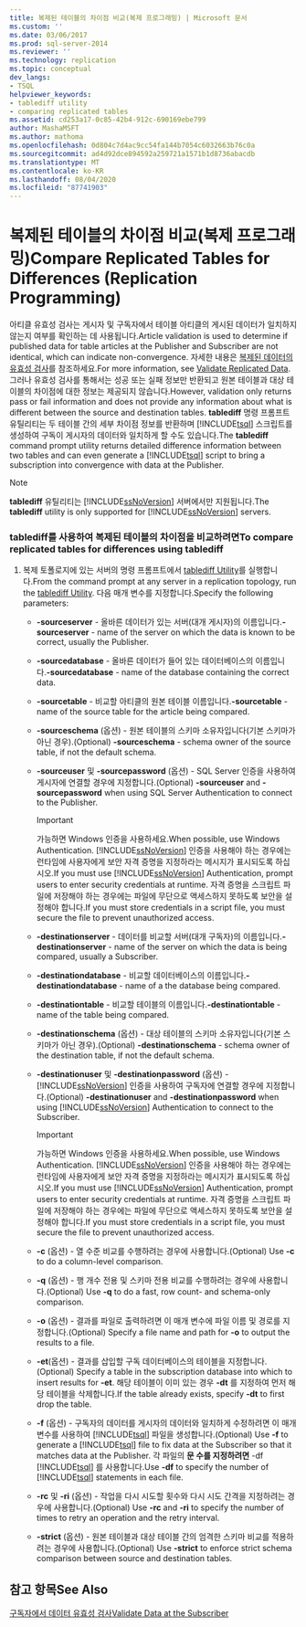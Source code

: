 ```yaml
---
title: 복제된 테이블의 차이점 비교(복제 프로그래밍) | Microsoft 문서
ms.custom: ''
ms.date: 03/06/2017
ms.prod: sql-server-2014
ms.reviewer: ''
ms.technology: replication
ms.topic: conceptual
dev_langs:
- TSQL
helpviewer_keywords:
- tablediff utility
- comparing replicated tables
ms.assetid: cd253a17-0c85-42b4-912c-690169ebe799
author: MashaMSFT
ms.author: mathoma
ms.openlocfilehash: 0d804c7d4ac9cc54fa144b7054c6032663b76c0a
ms.sourcegitcommit: ad4d92dce894592a259721a1571b1d8736abacdb
ms.translationtype: MT
ms.contentlocale: ko-KR
ms.lasthandoff: 08/04/2020
ms.locfileid: "87741903"
---
```

# <a name="compare-replicated-tables-for-differences-replication-programming"></a><span data-ttu-id="35f69-102">복제된 테이블의 차이점 비교(복제 프로그래밍)</span><span class="sxs-lookup"><span data-stu-id="35f69-102">Compare Replicated Tables for Differences (Replication Programming)</span></span>
  <span data-ttu-id="35f69-103">아티클 유효성 검사는 게시자 및 구독자에서 테이블 아티클의 게시된 데이터가 일치하지 않는지 여부를 확인하는 데 사용됩니다.</span><span class="sxs-lookup"><span data-stu-id="35f69-103">Article validation is used to determine if published data for table articles at the Publisher and Subscriber are not identical, which can indicate non-convergence.</span></span> <span data-ttu-id="35f69-104">자세한 내용은 [복제된 데이터의 유효성 검사](../validate-data-at-the-subscriber.md)를 참조하세요.</span><span class="sxs-lookup"><span data-stu-id="35f69-104">For more information, see [Validate Replicated Data](../validate-data-at-the-subscriber.md).</span></span> <span data-ttu-id="35f69-105">그러나 유효성 검사를 통해서는 성공 또는 실패 정보만 반환되고 원본 테이블과 대상 테이블의 차이점에 대한 정보는 제공되지 않습니다.</span><span class="sxs-lookup"><span data-stu-id="35f69-105">However, validation only returns pass or fail information and does not provide any information about what is different between the source and destination tables.</span></span> <span data-ttu-id="35f69-106">**tablediff** 명령 프롬프트 유틸리티는 두 테이블 간의 세부 차이점 정보를 반환하며 [!INCLUDE[tsql](../../../includes/tsql-md.md)] 스크립트를 생성하여 구독이 게시자의 데이터와 일치하게 할 수도 있습니다.</span><span class="sxs-lookup"><span data-stu-id="35f69-106">The **tablediff** command prompt utility returns detailed difference information between two tables and can even generate a [!INCLUDE[tsql](../../../includes/tsql-md.md)] script to bring a subscription into convergence with data at the Publisher.</span></span>  
  
> [!NOTE]  
>  <span data-ttu-id="35f69-107">**tablediff** 유틸리티는 [!INCLUDE[ssNoVersion](../../../includes/ssnoversion-md.md)] 서버에서만 지원됩니다.</span><span class="sxs-lookup"><span data-stu-id="35f69-107">The **tablediff** utility is only supported for [!INCLUDE[ssNoVersion](../../../includes/ssnoversion-md.md)] servers.</span></span>  
  
### <a name="to-compare-replicated-tables-for-differences-using-tablediff"></a><span data-ttu-id="35f69-108">tablediff를 사용하여 복제된 테이블의 차이점을 비교하려면</span><span class="sxs-lookup"><span data-stu-id="35f69-108">To compare replicated tables for differences using tablediff</span></span>  
  
1.  <span data-ttu-id="35f69-109">복제 토폴로지에 있는 서버의 명령 프롬프트에서 [tablediff Utility](../../../tools/tablediff-utility.md)를 실행합니다.</span><span class="sxs-lookup"><span data-stu-id="35f69-109">From the command prompt at any server in a replication topology, run the [tablediff Utility](../../../tools/tablediff-utility.md).</span></span> <span data-ttu-id="35f69-110">다음 매개 변수를 지정합니다.</span><span class="sxs-lookup"><span data-stu-id="35f69-110">Specify the following parameters:</span></span>  
  
    -   <span data-ttu-id="35f69-111">**-sourceserver** - 올바른 데이터가 있는 서버(대개 게시자)의 이름입니다.</span><span class="sxs-lookup"><span data-stu-id="35f69-111">**-sourceserver** - name of the server on which the data is known to be correct, usually the Publisher.</span></span>  
  
    -   <span data-ttu-id="35f69-112">**-sourcedatabase** - 올바른 데이터가 들어 있는 데이터베이스의 이름입니다.</span><span class="sxs-lookup"><span data-stu-id="35f69-112">**-sourcedatabase** - name of the database containing the correct data.</span></span>  
  
    -   <span data-ttu-id="35f69-113">**-sourcetable** - 비교할 아티클의 원본 테이블 이름입니다.</span><span class="sxs-lookup"><span data-stu-id="35f69-113">**-sourcetable** - name of the source table for the article being compared.</span></span>  
  
    -   <span data-ttu-id="35f69-114">**-sourceschema** (옵션) - 원본 테이블의 스키마 소유자입니다(기본 스키마가 아닌 경우).</span><span class="sxs-lookup"><span data-stu-id="35f69-114">(Optional) **-sourceschema** - schema owner of the source table, if not the default schema.</span></span>  
  
    -   <span data-ttu-id="35f69-115">**-sourceuser** 및 **-sourcepassword** (옵션) - SQL Server 인증을 사용하여 게시자에 연결할 경우에 지정합니다.</span><span class="sxs-lookup"><span data-stu-id="35f69-115">(Optional) **-sourceuser** and **-sourcepassword** when using SQL Server Authentication to connect to the Publisher.</span></span>  
  
        > [!IMPORTANT]  
        >  <span data-ttu-id="35f69-116">가능하면 Windows 인증을 사용하세요.</span><span class="sxs-lookup"><span data-stu-id="35f69-116">When possible, use Windows Authentication.</span></span> <span data-ttu-id="35f69-117">[!INCLUDE[ssNoVersion](../../../includes/ssnoversion-md.md)] 인증을 사용해야 하는 경우에는 런타임에 사용자에게 보안 자격 증명을 지정하라는 메시지가 표시되도록 하십시오.</span><span class="sxs-lookup"><span data-stu-id="35f69-117">If you must use [!INCLUDE[ssNoVersion](../../../includes/ssnoversion-md.md)] Authentication, prompt users to enter security credentials at runtime.</span></span> <span data-ttu-id="35f69-118">자격 증명을 스크립트 파일에 저장해야 하는 경우에는 파일에 무단으로 액세스하지 못하도록 보안을 설정해야 합니다.</span><span class="sxs-lookup"><span data-stu-id="35f69-118">If you must store credentials in a script file, you must secure the file to prevent unauthorized access.</span></span>  
  
    -   <span data-ttu-id="35f69-119">**-destinationserver** - 데이터를 비교할 서버(대개 구독자)의 이름입니다.</span><span class="sxs-lookup"><span data-stu-id="35f69-119">**-destinationserver** - name of the server on which the data is being compared, usually a Subscriber.</span></span>  
  
    -   <span data-ttu-id="35f69-120">**-destinationdatabase** - 비교할 데이터베이스의 이름입니다.</span><span class="sxs-lookup"><span data-stu-id="35f69-120">**-destinationdatabase** - name of a the database being compared.</span></span>  
  
    -   <span data-ttu-id="35f69-121">**-destinationtable** - 비교할 테이블의 이름입니다.</span><span class="sxs-lookup"><span data-stu-id="35f69-121">**-destinationtable** - name of the table being compared.</span></span>  
  
    -   <span data-ttu-id="35f69-122">**-destinationschema** (옵션) - 대상 테이블의 스키마 소유자입니다(기본 스키마가 아닌 경우).</span><span class="sxs-lookup"><span data-stu-id="35f69-122">(Optional) **-destinationschema** - schema owner of the destination table, if not the default schema.</span></span>  
  
    -   <span data-ttu-id="35f69-123">**-destinationuser** 및 **-destinationpassword** (옵션) - [!INCLUDE[ssNoVersion](../../../includes/ssnoversion-md.md)] 인증을 사용하여 구독자에 연결할 경우에 지정합니다.</span><span class="sxs-lookup"><span data-stu-id="35f69-123">(Optional) **-destinationuser** and **-destinationpassword** when using [!INCLUDE[ssNoVersion](../../../includes/ssnoversion-md.md)] Authentication to connect to the Subscriber.</span></span>  
  
        > [!IMPORTANT]  
        >  <span data-ttu-id="35f69-124">가능하면 Windows 인증을 사용하세요.</span><span class="sxs-lookup"><span data-stu-id="35f69-124">When possible, use Windows Authentication.</span></span> <span data-ttu-id="35f69-125">[!INCLUDE[ssNoVersion](../../../includes/ssnoversion-md.md)] 인증을 사용해야 하는 경우에는 런타임에 사용자에게 보안 자격 증명을 지정하라는 메시지가 표시되도록 하십시오.</span><span class="sxs-lookup"><span data-stu-id="35f69-125">If you must use [!INCLUDE[ssNoVersion](../../../includes/ssnoversion-md.md)] Authentication, prompt users to enter security credentials at runtime.</span></span> <span data-ttu-id="35f69-126">자격 증명을 스크립트 파일에 저장해야 하는 경우에는 파일에 무단으로 액세스하지 못하도록 보안을 설정해야 합니다.</span><span class="sxs-lookup"><span data-stu-id="35f69-126">If you must store credentials in a script file, you must secure the file to prevent unauthorized access.</span></span>  
  
    -   <span data-ttu-id="35f69-127">**-c** (옵션) - 열 수준 비교를 수행하려는 경우에 사용합니다.</span><span class="sxs-lookup"><span data-stu-id="35f69-127">(Optional) Use **-c** to do a column-level comparison.</span></span>  
  
    -   <span data-ttu-id="35f69-128">**-q** (옵션) - 행 개수 전용 및 스키마 전용 비교를 수행하려는 경우에 사용합니다.</span><span class="sxs-lookup"><span data-stu-id="35f69-128">(Optional) Use **-q** to do a fast, row count- and schema-only comparison.</span></span>  
  
    -   <span data-ttu-id="35f69-129">**-o** (옵션) - 결과를 파일로 출력하려면 이 매개 변수에 파일 이름 및 경로를 지정합니다.</span><span class="sxs-lookup"><span data-stu-id="35f69-129">(Optional) Specify a file name and path for **-o** to output the results to a file.</span></span>  
  
    -   <span data-ttu-id="35f69-130">**-et**(옵션) - 결과를 삽입할 구독 데이터베이스의 테이블을 지정합니다.</span><span class="sxs-lookup"><span data-stu-id="35f69-130">(Optional) Specify a table in the subscription database into which to insert results for **-et**.</span></span> <span data-ttu-id="35f69-131">해당 테이블이 이미 있는 경우 **-dt** 를 지정하여 먼저 해당 테이블을 삭제합니다.</span><span class="sxs-lookup"><span data-stu-id="35f69-131">If the table already exists, specify **-dt** to first drop the table.</span></span>  
  
    -   <span data-ttu-id="35f69-132">**-f** (옵션) - 구독자의 데이터를 게시자의 데이터와 일치하게 수정하려면 이 매개 변수를 사용하여 [!INCLUDE[tsql](../../../includes/tsql-md.md)] 파일을 생성합니다.</span><span class="sxs-lookup"><span data-stu-id="35f69-132">(Optional) Use **-f** to generate a [!INCLUDE[tsql](../../../includes/tsql-md.md)] file to fix data at the Subscriber so that it matches data at the Publisher.</span></span> <span data-ttu-id="35f69-133">각 파일의 **문 수를 지정하려면** -df [!INCLUDE[tsql](../../../includes/tsql-md.md)] 를 사용합니다.</span><span class="sxs-lookup"><span data-stu-id="35f69-133">Use **-df** to specify the number of [!INCLUDE[tsql](../../../includes/tsql-md.md)] statements in each file.</span></span>  
  
    -   <span data-ttu-id="35f69-134">**-rc** 및 **-ri** (옵션) - 작업을 다시 시도할 횟수와 다시 시도 간격을 지정하려는 경우에 사용합니다.</span><span class="sxs-lookup"><span data-stu-id="35f69-134">(Optional) Use **-rc** and **-ri** to specify the number of times to retry an operation and the retry interval.</span></span>  
  
    -   <span data-ttu-id="35f69-135">**-strict** (옵션) - 원본 테이블과 대상 테이블 간의 엄격한 스키마 비교를 적용하려는 경우에 사용합니다.</span><span class="sxs-lookup"><span data-stu-id="35f69-135">(Optional) Use **-strict** to enforce strict schema comparison between source and destination tables.</span></span>  
  
## <a name="see-also"></a><span data-ttu-id="35f69-136">참고 항목</span><span class="sxs-lookup"><span data-stu-id="35f69-136">See Also</span></span>  
 [<span data-ttu-id="35f69-137">구독자에서 데이터 유효성 검사</span><span class="sxs-lookup"><span data-stu-id="35f69-137">Validate Data at the Subscriber</span></span>](../validate-data-at-the-subscriber.md)  
  
  
